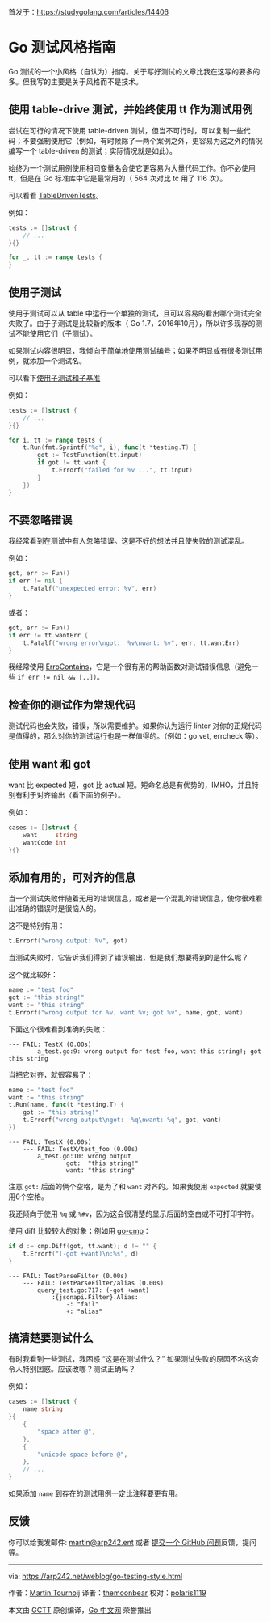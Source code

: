 首发于：https://studygolang.com/articles/14406

# Go 测试风格指南

Go 测试的一个小风格（自认为）指南。关于写好测试的文章比我在这写的要多的多。但我写的主要是关于风格而不是技术。

## 使用 table-drive 测试，并始终使用 tt 作为测试用例

尝试在可行的情况下使用 table-driven 测试，但当不可行时，可以复制一些代码；不要强制使用它（例如，有时候除了一两个案例之外，更容易为这之外的情况编写一个 table-driven 的测试；实际情况就是如此）。

始终为一个测试用例使用相同变量名会使它更容易为大量代码工作。你不必使用 tt，但是在 Go 标准库中它是最常用的（ 564 次对比 tc 用了 116 次）。

可以看看 [TableDrivenTests](https://github.com/golang/go/wiki/TableDrivenTests)。

例如：

```go
tests := []struct {
	// ...
}{}

for _, tt := range tests {
}
```

## 使用子测试

使用子测试可以从 table 中运行一个单独的测试，且可以容易的看出哪个测试完全失败了。由于子测试是比较新的版本（ Go 1.7，2016年10月），所以许多现存的测试不能使用它们（子测试）。

如果测试内容很明显，我倾向于简单地使用测试编号；如果不明显或有很多测试用例，就添加一个测试名。

可以看下[使用子测试和子基准](https://blog.golang.org/subtests)

例如：

```go
tests := []struct {
	// ...
}{}

for i, tt := range tests {
	t.Run(fmt.Sprintf("%d", i), func(t *testing.T) {
		got := TestFunction(tt.input)
		if got != tt.want {
			t.Errorf("failed for %v ...", tt.input)
		}
	})
}
```

## 不要忽略错误

我经常看到在测试中有人忽略错误。这是不好的想法并且使失败的测试混乱。

例如：

```go
got, err := Fun()
if err != nil {
    t.Fatalf("unexpected error: %v", err)
}
```

或者：

```go
got, err := Fun()
if err != tt.wantErr {
    t.Fatalf("wrong error\ngot:  %v\nwant: %v", err, tt.wantErr)
}
```

我经常使用 [ErroContains](https://github.com/Teamwork/test/blob/859eda3cd87ed7713df79c5bb2b2a90601ad0524/test.go#L13-L26)，它是一个很有用的帮助函数对测试错误信息（避免一些 `if err != nil && [..]`）。

## 检查你的测试作为常规代码

测试代码也会失败，错误，所以需要维护。如果你认为运行 linter 对你的正规代码是值得的，那么对你的测试运行也是一样值得的。（例如：go vet, errcheck 等）。

## 使用 want 和 got

want 比 expected 短，got 比 actual 短。短命名总是有优势的，IMHO，并且特别有利于对齐输出（看下面的例子）。

例如：

```go
cases := []struct {
    want     string
    wantCode int
}{}
```

## 添加有用的，可对齐的信息

当一个测试失败伴随着无用的错误信息，或者是一个混乱的错误信息，使你很难看出准确的错误时是很恼人的。

这不是特别有用：

```go
t.Errorf("wrong output: %v", got)
```

当测试失败时，它告诉我们得到了错误输出，但是我们想要得到的是什么呢？

这个就比较好：

```go
name := "test foo"
got := "this string!"
want := "this string"
t.Errorf("wrong output for %v, want %v; got %v", name, got, want)
```

下面这个很难看到准确的失败：

```
--- FAIL: TestX (0.00s)
		a_test.go:9: wrong output for test foo, want this string!; got this string
```

当把它对齐，就很容易了：

```go
name := "test foo"
want := "this string"
t.Run(name, func(t *testing.T) {
    got := "this string!"
    t.Errorf("wrong output\ngot:  %q\nwant: %q", got, want)
})
```

```
--- FAIL: TestX (0.00s)
	--- FAIL: TestX/test_foo (0.00s)
		a_test.go:10: wrong output
				got:  "this string!"
				want: "this string"
```

注意 `got:` 后面的俩个空格，是为了和 `want` 对齐的。如果我使用 `expected` 就要使用6个空格。

我还倾向于使用 `%q` 或 `%#v`，因为这会很清楚的显示后面的空白或不可打印字符。

使用 diff 比较较大的对象；例如用 [go-cmp](https://github.com/google/go-cmp)：

```go
if d := cmp.Diff(got, tt.want); d != "" {
	t.Errorf("(-got +want)\n:%s", d)
}
```

```
--- FAIL: TestParseFilter (0.00s)
	--- FAIL: TestParseFilter/alias (0.00s)
		query_test.go:717: (-got +want)
			:{jsonapi.Filter}.Alias:
				-: "fail"
				+: "alias"

```

## 搞清楚要测试什么

有时我看到一些测试，我困惑 “这是在测试什么？” 如果测试失败的原因不名这会令人特别困惑。应该改哪？测试正确吗？

例如：

```go
cases := []struct {
	name string
}{
	{
		"space after @",
	},
	{
		"unicode space before @",
	},
	// ...
}
```

如果添加 `name` 到存在的测试用例一定比注释要更有用。

## 反馈

你可以给我发邮件: [martin@arp242.ent](martin@arp242.net) 或者 [提交一个 GitHub 问题](https://github.com/Carpetsmoker/arp242.net/issues/new)反馈，提问等。

---

via: https://arp242.net/weblog/go-testing-style.html

作者：[Martin Tournoij](https://arp242.net/)
译者：[themoonbear](https://github.com/themoonbear)
校对：[polaris1119](https://github.com/polaris1119)

本文由 [GCTT](https://github.com/studygolang/GCTT) 原创编译，[Go 中文网](https://studygolang.com/) 荣誉推出
